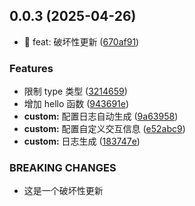 ## 0.0.3 (2025-04-26)


* :gift: feat: 破坏性更新 ([670af91](https://github.com/jackchoumine/monorepo-demo/commit/670af91f111ee6360a9eb57731aab9e58ea8b6a8))


### Features

* 限制 type 类型 ([3214659](https://github.com/jackchoumine/monorepo-demo/commit/3214659a1d194d424b051934b0747b321c695740))
* 增加 hello 函数 ([943691e](https://github.com/jackchoumine/monorepo-demo/commit/943691e5633d4fcffdeb68091f820fdd7381a5de))
* **custom:** 配置日志自动生成 ([9a63958](https://github.com/jackchoumine/monorepo-demo/commit/9a63958d4528c68b02c9b3477ab957f948178a2a))
* **custom:** 配置自定义交互信息 ([e52abc9](https://github.com/jackchoumine/monorepo-demo/commit/e52abc91ef065751ce6b688e27d8fb29c36ea11a))
* **custom:** 日志生成 ([183747e](https://github.com/jackchoumine/monorepo-demo/commit/183747eee2ad08b96200888b42801d1eab562110))


### BREAKING CHANGES

* 这是一个破坏性更新



